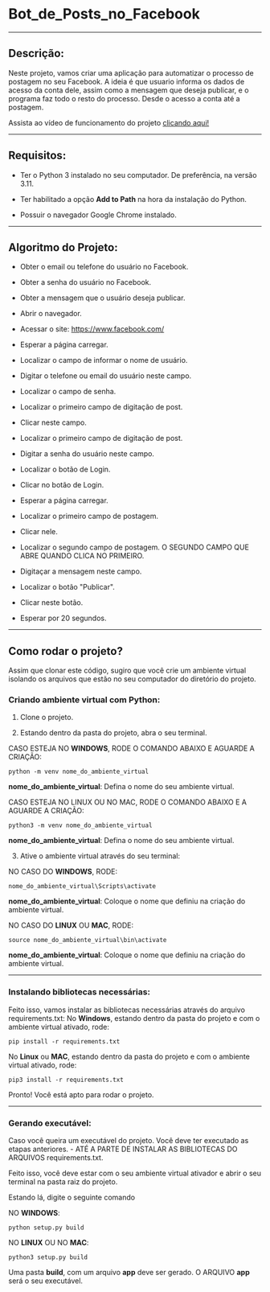 # Bot_de_Posts_no_Facebook


***

## Descrição:

Neste projeto, vamos criar uma aplicação para automatizar o processo de postagem no seu Facebook. A ideia é que usuario informa os dados de acesso da conta dele, assim como a mensagem que deseja publicar, e o programa faz todo o resto do processo. Desde o acesso a conta até a postagem.

Assista ao vídeo de funcionamento do projeto [clicando aqui!](https://www.linkedin.com/feed/update/urn:li:activity:7091700266818805763/)

***

## Requisitos:

* Ter o Python 3 instalado no seu computador. De preferência, na versão 3.11.

* Ter habilitado a opção **Add to Path** na hora da instalação do Python.

* Possuir o navegador Google Chrome instalado.


***

## Algoritmo do Projeto:
* Obter o email ou telefone do usuário no Facebook.

* Obter a senha do usuário no Facebook.

* Obter a mensagem que o usuário deseja publicar.

* Abrir o navegador.

* Acessar o site: https://www.facebook.com/

* Esperar a página carregar.

* Localizar o campo de informar o nome de usuário.

* Digitar o telefone ou email do usuário neste campo.

* Localizar o campo de senha.

* Localizar o primeiro campo de digitação de post.

* Clicar neste campo.

* Localizar o primeiro campo de digitação de post.

* Digitar a senha do usuário neste campo.

* Localizar o botão de Login.

* Clicar no botão de Login.

* Esperar a página carregar.

* Localizar o primeiro campo de postagem.

* Clicar nele.

* Localizar o segundo campo de postagem. O SEGUNDO CAMPO QUE ABRE QUANDO CLICA NO PRIMEIRO.

* Digitaçar a mensagem neste campo.

* Localizar o botão "Publicar".

* Clicar neste botão.

* Esperar por 20 segundos.




***

## Como rodar o projeto?

Assim que clonar este código, sugiro que você crie um ambiente virtual isolando os arquivos que estão no seu computador do diretório do projeto.

### Criando ambiente virtual com Python:

1. Clone o projeto.

2. Estando dentro da pasta do projeto, abra o seu terminal.

CASO ESTEJA NO **WINDOWS**, RODE O COMANDO ABAIXO E AGUARDE A CRIAÇÃO:

```
python -m venv nome_do_ambiente_virtual
```

**nome_do_ambiente_virtual**: Defina o nome do seu ambiente virtual.

CASO ESTEJA NO LINUX OU NO MAC, RODE O COMANDO ABAIXO E A AGUARDE A CRIAÇÃO:

```
python3 -m venv nome_do_ambiente_virtual
```
**nome_do_ambiente_virtual**: Defina o nome do seu ambiente virtual.

3. Ative o ambiente virtual através do seu terminal:

NO CASO DO **WINDOWS**, RODE:
```
nome_do_ambiente_virtual\Scripts\activate
```
**nome_do_ambiente_virtual**: Coloque o nome que definiu na criação do ambiente virtual.

NO CASO DO **LINUX** OU **MAC**, RODE:

```
source nome_do_ambiente_virtual\bin\activate
```
**nome_do_ambiente_virtual**: Coloque o nome que definiu na criação do ambiente virtual.

***

### Instalando bibliotecas necessárias:

Feito isso, vamos instalar as bibliotecas necessárias através do arquivo requirements.txt:
No **Windows**, estando dentro da pasta do projeto e com o ambiente virtual ativado, rode:

```
pip install -r requirements.txt
```
No **Linux** ou **MAC**, estando dentro da pasta do projeto e com o ambiente virtual ativado, rode:

```
pip3 install -r requirements.txt
```
Pronto! Você está apto para rodar o projeto.


***

### Gerando executável:

Caso você queira um executável do projeto. Você deve ter executado as etapas anteriores. - ATÉ A PARTE DE INSTALAR AS BIBLIOTECAS DO ARQUIVOS requirements.txt.

Feito isso, você deve estar com o seu ambiente virtual ativador e abrir o seu terminal na pasta raiz do projeto.

Estando lá, digite o seguinte comando

NO **WINDOWS**:
```
python setup.py build
```

NO **LINUX** OU NO **MAC**:
```
python3 setup.py build
```

Uma pasta **build**, com um arquivo **app** deve ser gerado.
O ARQUIVO **app** será o seu executável.

